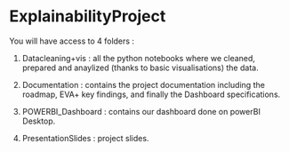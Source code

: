 # ExplainabilityProject

You will have access to 4 folders : 

1) Datacleaning+vis : all the python notebooks where we cleaned, prepared and anaylized (thanks to basic visualisations) the data. 

2) Documentation : contains the project documentation including the roadmap, EVA+ key findings, and finally the Dashboard specifications. 

3) POWERBI_Dashboard : contains our dashboard done on powerBI Desktop. 

4) PresentationSlides : project slides. 